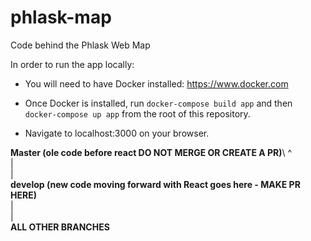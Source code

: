 # phlask-map
Code behind the Phlask Web Map

In order to run the app locally:
* You will need to have Docker installed: https://www.docker.com

* Once Docker is installed, run `docker-compose build app` and then `docker-compose up app` from the root of this repository.

* Navigate to localhost:3000 on your browser.

**Master (ole code before react DO NOT MERGE OR CREATE A PR)**\ 
  ^\
  |\
  |\
**develop (new code moving forward with React goes here - MAKE PR HERE)**\
  |\
  |\
  **ALL OTHER BRANCHES**
